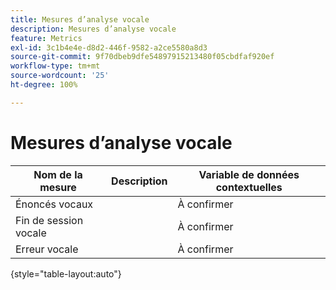```yaml
---
title: Mesures d’analyse vocale
description: Mesures d’analyse vocale
feature: Metrics
exl-id: 3c1b4e4e-d8d2-446f-9582-a2ce5580a8d3
source-git-commit: 9f70dbeb9dfe54897915213480f05cbdfaf920ef
workflow-type: tm+mt
source-wordcount: '25'
ht-degree: 100%

---
```


# Mesures d’analyse vocale

| Nom de la mesure | Description | Variable de données contextuelles |
| --- | --- | --- |
| Énoncés vocaux | | À confirmer |
| Fin de session vocale | | À confirmer |
| Erreur vocale | | À confirmer |

{style="table-layout:auto"}

